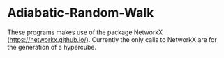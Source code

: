 # Adiabatic-Random-Walk
These programs makes use of the package NetworkX (https://networkx.github.io/).
Currently the only calls to NetworkX are for the generation of a hypercube.

